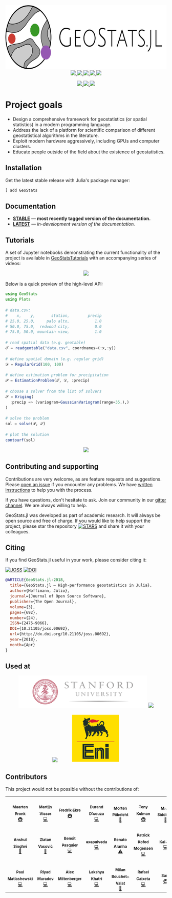 <p align="center">
  <img src="docs/src/assets/logo-text.svg" height="200"><br>
  <a href="https://travis-ci.org/JuliaEarth/GeoStats.jl">
    <img src="https://img.shields.io/travis/JuliaEarth/GeoStats.jl?style=flat-square">
  </a>
  <a href="https://codecov.io/gh/JuliaEarth/GeoStats.jl">
    <img src="https://img.shields.io/codecov/c/github/JuliaEarth/GeoStats.jl?style=flat-square">
  </a>
  <a href="https://JuliaEarth.github.io/GeoStats.jl/stable">
    <img src="https://img.shields.io/badge/docs-stable-blue?style=flat-square">
  </a>
  <a href="https://JuliaEarth.github.io/GeoStats.jl/latest">
    <img src="https://img.shields.io/badge/docs-latest-blue?style=flat-square">
  </a>
  <a href="LICENSE">
    <img src="https://img.shields.io/badge/license-ISC-blue?style=flat-square">
  </a>
</p>
<p align="center">
  <a href="https://gitter.im/JuliaEarth/GeoStats.jl">
    <img src="https://img.shields.io/badge/chat-on%20gitter-bc0067?style=flat-square">
  </a>
  <a href="https://doi.org/10.21105/joss.00692">
    <img src="https://img.shields.io/badge/JOSS-10.21105%2Fjoss.00692-brightgreen?style=flat-square">
  </a>
  <a href="https://zenodo.org/badge/latestdoi/33827844">
    <img src="https://img.shields.io/badge/DOI-10.5281%2Fzenodo.3875233-blue?style=flat-square">
  </a>
</p>

# Project goals

- Design a comprehensive framework for geostatistics (or spatial statistics) in a modern programming language.
- Address the lack of a platform for scientific comparison of different geostatistical algorithms in the literature.
- Exploit modern hardware aggressively, including GPUs and computer clusters.
- Educate people outside of the field about the existence of geostatistics.

## Installation

Get the latest stable release with Julia's package manager:

```julia
] add GeoStats
```

## Documentation

- [**STABLE**][docs-stable-url] &mdash; **most recently tagged version of the documentation.**
- [**LATEST**][docs-latest-url] &mdash; *in-development version of the documentation.*

## Tutorials

A set of Jupyter notebooks demonstrating the current functionality of the project is available in
[GeoStatsTutorials](https://github.com/JuliaEarth/GeoStatsTutorials)
with an accompanying series of videos:

<p align="center">
  <a href="https://www.youtube.com/playlist?list=PLsH4hc788Z1f1e61DN3EV9AhDlpbhhanw">
    <img src="https://img.youtube.com/vi/yDIK9onnZVw/maxresdefault.jpg">
  </a>
</p>

Below is a quick preview of the high-level API:

```julia
using GeoStats
using Plots

# data.csv:
#    x,    y,       station,        precip
# 25.0, 25.0,     palo alto,           1.0
# 50.0, 75.0,  redwood city,           0.0
# 75.0, 50.0, mountain view,           1.0

# read spatial data (e.g. geotable)
𝒯 = readgeotable("data.csv", coordnames=(:x,:y))

# define spatial domain (e.g. regular grid)
𝒟 = RegularGrid(100, 100)

# define estimation problem for precipitation
𝒫 = EstimationProblem(𝒯, 𝒟, :precip)

# choose a solver from the list of solvers
𝒮 = Kriging(
  :precip => (variogram=GaussianVariogram(range=35.),)
)

# solve the problem
sol = solve(𝒫, 𝒮)

# plot the solution
contourf(sol)
```
<p align="center">
  <img src="docs/src/images/EstimationSolution.png">
</p>

## Contributing and supporting

Contributions are very welcome, as are feature requests and suggestions. Please
[open an issue](https://github.com/JuliaEarth/GeoStats.jl/issues) if you encounter
any problems. We have [written instructions](CONTRIBUTING.md) to help you with
the process.

If you have questions, don't hesitate to ask. Join our community in our
[gitter channel](https://gitter.im/JuliaEarth/GeoStats.jl). We are always
willing to help.

GeoStats.jl was developed as part of academic research. It will always be open
source and free of charge. If you would like to help support the project, please
star the repository [![STARS][stars-img]][stars-url] and share it with your colleagues.

## Citing

If you find GeoStats.jl useful in your work, please consider citing it:

[![JOSS][joss-img]][joss-url]
[![DOI][zenodo-img]][zenodo-url]

```bibtex
@ARTICLE{GeoStats.jl-2018,
  title={GeoStats.jl – High-performance geostatistics in Julia},
  author={Hoffimann, Júlio},
  journal={Journal of Open Source Software},
  publisher={The Open Journal},
  volume={3},
  pages={692},
  number={24},
  ISSN={2475-9066},
  DOI={10.21105/joss.00692},
  url={http://dx.doi.org/10.21105/joss.00692},
  year={2018},
  month={Apr}
}
```

## Used at

<p align="center">
  <img src="docs/src/images/Stanford.png" height="100">
  <img src="docs/src/images/IBM.png" height="100"><br><br>
  <img src="docs/src/images/Deltares.png" height="150" hspace="20">
  <img src="docs/src/images/ENI.png" height="150" hspace="20">
</p>

[docs-stable-img]: https://img.shields.io/badge/docs-stable-blue?style=flat-square
[docs-stable-url]: https://JuliaEarth.github.io/GeoStats.jl/stable

[docs-latest-img]: https://img.shields.io/badge/docs-latest-blue?style=flat-square
[docs-latest-url]: https://JuliaEarth.github.io/GeoStats.jl/latest

[joss-img]: https://img.shields.io/badge/JOSS-10.21105%2Fjoss.00692-brightgreen?style=flat-square
[joss-url]: https://doi.org/10.21105/joss.00692

[zenodo-img]: https://img.shields.io/badge/DOI-10.5281%2Fzenodo.3875233-blue?style=flat-square
[zenodo-url]: https://zenodo.org/badge/latestdoi/33827844

[stars-img]: https://img.shields.io/github/stars/JuliaEarth/GeoStats.jl?style=social
[stars-url]: https://github.com/JuliaEarth/GeoStats.jl

## Contributors

This project would not be possible without the contributions of:

<!-- ALL-CONTRIBUTORS-LIST:START - Do not remove or modify this section -->
<!-- prettier-ignore-start -->
<!-- markdownlint-disable -->
<table>
  <tr>
    <td align="center"><a href="https://www.evetion.nl"><img src="https://avatars0.githubusercontent.com/u/8655030?v=4" width="100px;" alt=""/><br /><sub><b>Maarten Pronk</b></sub></a><br /><a href="#infra-evetion" title="Infrastructure (Hosting, Build-Tools, etc)">🚇</a></td>
    <td align="center"><a href="https://github.com/visr"><img src="https://avatars1.githubusercontent.com/u/4471859?v=4" width="100px;" alt=""/><br /><sub><b>Martijn Visser</b></sub></a><br /><a href="https://github.com/JuliaEarth/GeoStats.jl/commits?author=visr" title="Code">💻</a></td>
    <td align="center"><a href="https://github.com/fredrikekre"><img src="https://avatars2.githubusercontent.com/u/11698744?v=4" width="100px;" alt=""/><br /><sub><b>Fredrik Ekre</b></sub></a><br /><a href="#infra-fredrikekre" title="Infrastructure (Hosting, Build-Tools, etc)">🚇</a></td>
    <td align="center"><a href="http://dldx.org"><img src="https://avatars2.githubusercontent.com/u/107700?v=4" width="100px;" alt=""/><br /><sub><b>Durand D'souza</b></sub></a><br /><a href="https://github.com/JuliaEarth/GeoStats.jl/commits?author=dldx" title="Code">💻</a></td>
    <td align="center"><a href="https://github.com/mortenpi"><img src="https://avatars1.githubusercontent.com/u/147757?v=4" width="100px;" alt=""/><br /><sub><b>Morten Piibeleht</b></sub></a><br /><a href="https://github.com/JuliaEarth/GeoStats.jl/commits?author=mortenpi" title="Documentation">📖</a></td>
    <td align="center"><a href="https://github.com/tkelman"><img src="https://avatars0.githubusercontent.com/u/5934628?v=4" width="100px;" alt=""/><br /><sub><b>Tony Kelman</b></sub></a><br /><a href="#infra-tkelman" title="Infrastructure (Hosting, Build-Tools, etc)">🚇</a></td>
    <td align="center"><a href="https://www.linkedin.com/in/madnansiddique/"><img src="https://avatars0.githubusercontent.com/u/8629089?v=4" width="100px;" alt=""/><br /><sub><b>M. A. Siddique</b></sub></a><br /><a href="#question-masiddique" title="Answering Questions">💬</a></td>
  </tr>
  <tr>
    <td align="center"><a href="https://github.com/asinghvi17"><img src="https://avatars1.githubusercontent.com/u/32143268?v=4" width="100px;" alt=""/><br /><sub><b>Anshul Singhvi</b></sub></a><br /><a href="https://github.com/JuliaEarth/GeoStats.jl/commits?author=asinghvi17" title="Documentation">📖</a></td>
    <td align="center"><a href="https://zdroid.github.io"><img src="https://avatars2.githubusercontent.com/u/2725611?v=4" width="100px;" alt=""/><br /><sub><b>Zlatan Vasović</b></sub></a><br /><a href="https://github.com/JuliaEarth/GeoStats.jl/commits?author=zdroid" title="Documentation">📖</a></td>
    <td align="center"><a href="https://www.bpasquier.com/"><img src="https://avatars2.githubusercontent.com/u/4486578?v=4" width="100px;" alt=""/><br /><sub><b>Benoit Pasquier</b></sub></a><br /><a href="https://github.com/JuliaEarth/GeoStats.jl/commits?author=briochemc" title="Code">💻</a></td>
    <td align="center"><a href="https://github.com/exepulveda"><img src="https://avatars2.githubusercontent.com/u/5109252?v=4" width="100px;" alt=""/><br /><sub><b>exepulveda</b></sub></a><br /><a href="https://github.com/JuliaEarth/GeoStats.jl/commits?author=exepulveda" title="Code">💻</a></td>
    <td align="center"><a href="https://github.com/errearanhas"><img src="https://avatars1.githubusercontent.com/u/12888985?v=4" width="100px;" alt=""/><br /><sub><b>Renato Aranha</b></sub></a><br /><a href="https://github.com/JuliaEarth/GeoStats.jl/commits?author=errearanhas" title="Tests">⚠️</a></td>
    <td align="center"><a href="http://pkofod.com/"><img src="https://avatars0.githubusercontent.com/u/8431156?v=4" width="100px;" alt=""/><br /><sub><b>Patrick Kofod Mogensen</b></sub></a><br /><a href="https://github.com/JuliaEarth/GeoStats.jl/commits?author=pkofod" title="Code">💻</a></td>
    <td align="center"><a href="http://xuk.ai"><img src="https://avatars1.githubusercontent.com/u/5985769?v=4" width="100px;" alt=""/><br /><sub><b>Kai Xu</b></sub></a><br /><a href="https://github.com/JuliaEarth/GeoStats.jl/commits?author=xukai92" title="Code">💻</a></td>
  </tr>
  <tr>
    <td align="center"><a href="https://github.com/PaulMatlashewski"><img src="https://avatars1.githubusercontent.com/u/13931255?v=4" width="100px;" alt=""/><br /><sub><b>Paul Matlashewski</b></sub></a><br /><a href="https://github.com/JuliaEarth/GeoStats.jl/commits?author=PaulMatlashewski" title="Code">💻</a></td>
    <td align="center"><a href="https://github.com/riyadm"><img src="https://avatars1.githubusercontent.com/u/38479955?v=4" width="100px;" alt=""/><br /><sub><b>Riyad Muradov</b></sub></a><br /><a href="https://github.com/JuliaEarth/GeoStats.jl/commits?author=riyadm" title="Code">💻</a></td>
    <td align="center"><a href="https://github.com/ammilten"><img src="https://avatars0.githubusercontent.com/u/29921747?v=4" width="100px;" alt=""/><br /><sub><b>Alex Miltenberger</b></sub></a><br /><a href="https://github.com/JuliaEarth/GeoStats.jl/commits?author=ammilten" title="Code">💻</a></td>
    <td align="center"><a href="https://www.linkedin.com/in/LakshyaKhatri"><img src="https://avatars1.githubusercontent.com/u/28972442?v=4" width="100px;" alt=""/><br /><sub><b>Lakshya Khatri</b></sub></a><br /><a href="https://github.com/JuliaEarth/GeoStats.jl/commits?author=LakshyaKhatri" title="Code">💻</a></td>
    <td align="center"><a href="http://bouchet-valat.site.ined.fr"><img src="https://avatars3.githubusercontent.com/u/1120448?v=4" width="100px;" alt=""/><br /><sub><b>Milan Bouchet-Valat</b></sub></a><br /><a href="https://github.com/JuliaEarth/GeoStats.jl/commits?author=nalimilan" title="Documentation">📖</a></td>
    <td align="center"><a href="http://www.linkedin.com/in/rmcaixeta"><img src="https://avatars3.githubusercontent.com/u/8386288?v=4" width="100px;" alt=""/><br /><sub><b>Rafael Caixeta</b></sub></a><br /><a href="https://github.com/JuliaEarth/GeoStats.jl/commits?author=rmcaixeta" title="Code">💻</a></td>
    <td align="center"><a href="https://github.com/ElOceanografo"><img src="https://avatars3.githubusercontent.com/u/1072448?v=4" width="100px;" alt=""/><br /><sub><b>Sam</b></sub></a><br /><a href="#infra-ElOceanografo" title="Infrastructure (Hosting, Build-Tools, etc)">🚇</a></td>
  </tr>
</table>

<!-- markdownlint-enable -->
<!-- prettier-ignore-end -->
<!-- ALL-CONTRIBUTORS-LIST:END -->
